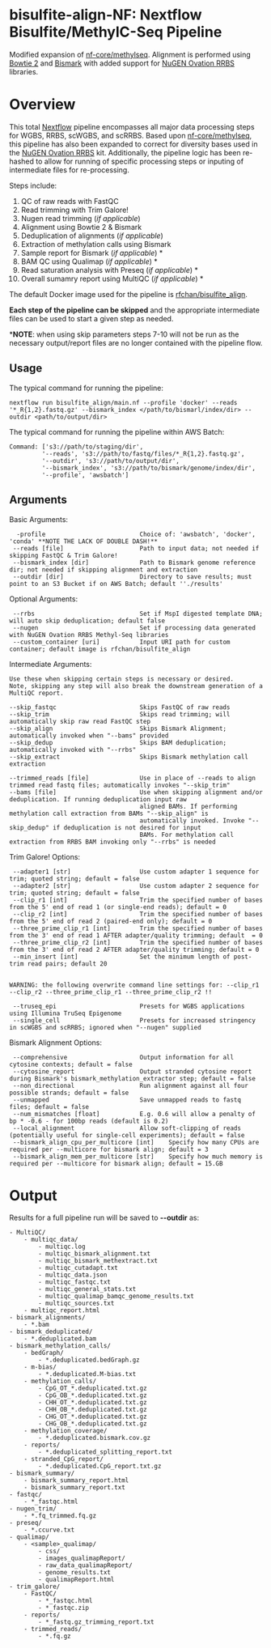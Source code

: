# bisulfite-align-NF: Nextflow Bisulfite/MethylC-Seq Pipeline

Modified expansion of [nf-core/methylseq](https://github.com/nf-core/methylseq). Alignment is performed using [Bowtie 2](http://bowtie-bio.sourceforge.net/bowtie2/index.shtml) and [Bismark](https://github.com/FelixKrueger/Bismark) with added support for [NuGEN Ovation RRBS](https://github.com/nugentechnologies/NuMetRRBS) libraries.

# Overview

This total [Nextflow](https://www.nextflow.io/) pipeline encompasses all major data processing steps for WGBS, RRBS, scWGBS, and scRRBS. Based upon [nf-core/methylseq](https://github.com/nf-core/methylseq), this pipeline has also been expanded to correct for diversity bases used in the [NuGEN Ovation RRBS](https://github.com/nugentechnologies/NuMetRRBS) kit. Additionally, the pipeline logic has been re-hashed to allow for running of specific processing steps or inputing of intermediate files for re-processing.

Steps include:

1. QC of raw reads with FastQC
2. Read trimming with Trim Galore!
3. Nugen read trimming (*if applicable*)
4. Alignment using Bowtie 2 & Bismark
5. Deduplication of alignments (*if applicable*)
6. Extraction of methylation calls using Bismark
7. Sample report for Bismark (*if applicable*) *
8. BAM QC using Qualimap (*if applicable*) *
9. Read saturation analysis with Preseq (*if applicable*) *
10. Overall sumamry report using MultiQC (*if applicable*) *

The default Docker image used for the pipeline is [rfchan/bisulfite_align](https://hub.docker.com/repository/docker/rfchan/bisulfite_align).

**Each step of the pipeline can be skipped** and the appropriate intermediate files can be used to start a given step as needed. 

***NOTE**: when using skip parameters steps 7-10 will not be run as the necessary output/report files are no longer contained with the pipeline flow.

## Usage
The typical command for running the pipeline:

    nextflow run bisulfite_align/main.nf --profile 'docker' --reads '*_R{1,2}.fastq.gz' --bismark_index </path/to/bismarl/index/dir> --outdir <path/to/output/dir>

The typical command for running the pipeline within AWS Batch:

    Command: ['s3://path/to/staging/dir',
             '--reads', 's3://path/to/fastq/files/*_R{1,2}.fastq.gz',
             '--outdir', 's3://path/to/output/dir',
             '--bismark_index', 's3://path/to/bismark/genome/index/dir',
             '--profile', 'awsbatch']

## Arguments

Basic Arguments:

      -profile                          Choice of: 'awsbatch', 'docker', 'conda' **NOTE THE LACK OF DOUBLE DASH!**
     --reads [file]                     Path to input data; not needed if skipping FastQC & Trim Galore!
     --bismark_index [dir]              Path to Bismark genome reference dir; not needed if skipping alignment and extraction
     --outdir [dir]                     Directory to save results; must point to an S3 Bucket if on AWS Batch; default ''./results'

 Optional Arguments:

     --rrbs                             Set if MspI digested template DNA; will auto skip deduplication; default false
     --nugen                            Set if processing data generated with NuGEN Ovation RRBS Methyl-Seq libraries
     --custom_container [uri]           Input URI path for custom container; default image is rfchan/bisulfite_align

Intermediate Arguments:

    Use these when skipping certain steps is necessary or desired. 
    Note, skipping any step will also break the downstream generation of a MultiQC report.

    --skip_fastqc                       Skips FastQC of raw reads
    --skip_trim                         Skips read trimming; will automatically skip raw read FastQC step
    --skip_align                        Skips Bismark Alignment; automatically invoked when "--bams" provided 
    --skip_dedup                        Skips BAM deduplication; automatically invoked with "--rrbs"
    --skip_extract                      Skips Bismark methylation call extraction

    --trimmed_reads [file]              Use in place of --reads to align trimmed read fastq files; automatically invokes "--skip_trim"
    --bams [file]                       Use when skipping alignment and/or deduplication. If running deduplication input raw 
                                        aligned BAMs. If performing methylation call extraction from BAMs "--skip_align" is 
                                        automatically invoked. Invoke "--skip_dedup" if deduplication is not desired for input 
                                        BAMs. For methylation call extraction from RRBS BAM invoking only "--rrbs" is needed

Trim Galore! Options:

     --adapter1 [str]                   Use custom adapter 1 sequence for trim; quoted string; default = false
     --adapter2 [str]                   Use custom adapter 2 sequence for trim; quoted string; default = false
     --clip_r1 [int]                    Trim the specified number of bases from the 5' end of read 1 (or single-end reads); default = 0
     --clip_r2 [int]                    Trim the specified number of bases from the 5' end of read 2 (paired-end only); default = 0
     --three_prime_clip_r1 [int]        Trim the specified number of bases from the 3' end of read 1 AFTER adapter/quality trimming; default  = 0
     --three_prime_clip_r2 [int]        Trim the specified number of bases from the 3' end of read 2 AFTER adapter/quality trimming; default = 0
     --min_insert [int]                 Set the minimum length of post-trim read pairs; default 20

    
    WARNING: the following overwrite command line settings for: --clip_r1 --clip_r2 --three_prime_clip_r1 --three_prime_clip_r2 !!

     --truseq_epi                       Presets for WGBS applications using Illumina TruSeq Epigenome
     --single_cell                      Presets for increased stringency in scWGBS and scRRBS; ignored when "--nugen" supplied

Bismark Alignment Options:

     --comprehensive                    Output information for all cytosine contexts; default = false
     --cytosine_report                  Output stranded cytosine report during Bismark's bismark_methylation_extractor step; default = false
     --non_directional                  Run alignment against all four possible strands; default = false
     --unmapped                         Save unmapped reads to fastq files; default = false
     --num_mismatches [float]           E.g. 0.6 will allow a penalty of bp * -0.6 - for 100bp reads (default is 0.2)
     --local_alignment                  Allow soft-clipping of reads (potentially useful for single-cell experiments); default = false
     --bismark_align_cpu_per_multicore [int]    Specify how many CPUs are required per --multicore for bismark align; default = 3
     --bismark_align_mem_per_multicore [str]    Specify how much memory is required per --multicore for bismark align; default = 15.GB

# Output

Results for a full pipeline run will be saved to **--outdir** as:

    - MultiQC/
        - multiqc_data/
            - multiqc.log
            - multiqc_bismark_alignment.txt
            - multiqc_bismark_methextract.txt
            - multiqc_cutadapt.txt
            - multiqc_data.json
            - multiqc_fastqc.txt
            - multiqc_general_stats.txt
            - multiqc_qualimap_bamqc_genome_results.txt
            - multiqc_sources.txt
        - multiqc_report.html
    - bismark_alignments/
        - *.bam
    - bismark_deduplicated/
        - *.deduplicated.bam
    - bismark_methylation_calls/
        - bedGraph/
            - *.deduplicated.bedGraph.gz
        - m-bias/
            - *.deduplicated.M-bias.txt
        - methylation_calls/
            - CpG_OT_*.deduplicated.txt.gz
            - CpG_OB_*.deduplicated.txt.gz
            - CHH_OT_*.deduplicated.txt.gz
            - CHH_OB_*.deduplicated.txt.gz
            - CHG_OT_*.deduplicated.txt.gz
            - CHG_OB_*.deduplicated.txt.gz
        - methylation_coverage/
            - *.deduplicated.bismark.cov.gz
        - reports/
            - *.deduplicated_splitting_report.txt
        - stranded_CpG_report/
            - *.deduplicated.CpG_report.txt.gz
    - bismark_summary/
        - bismark_summary_report.html
        - bismark_summary_report.txt
    - fastqc/
        - *_fastqc.html
    - nugen_trim/
        - *.fq_trimmed.fq.gz
    - preseq/
        - *.ccurve.txt
    - qualimap/
        - <sample>_qualimap/
            - css/
            - images_qualimapReport/
            - raw_data_qualimapReport/
            - genome_results.txt
            - qualimapReport.html
    - trim_galore/
        - FastQC/
            - *_fastqc.html
            - *_fastqc.zip
        - reports/
            - *_fastq.gz_trimming_report.txt
        - trimmed_reads/
            - *.fq.gz
